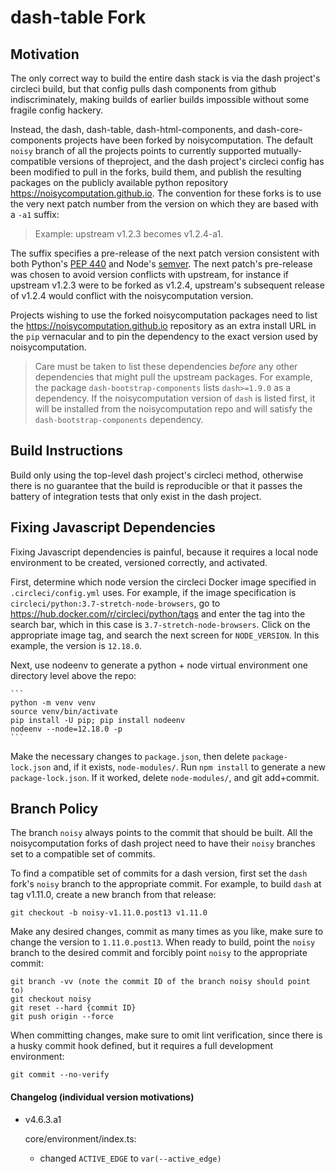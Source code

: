 # dash-table Fork

## Motivation

The only correct way to build the entire dash stack is via the
dash project's circleci build, but that config pulls dash components
from github indiscriminately, making builds of earlier builds impossible
without some fragile config hackery.

Instead, the dash, dash-table, dash-html-components, and dash-core-components
projects have been forked by noisycomputation. The default `noisy` branch of
all the projects points to currently supported mutually-compatible versions
of theproject, and the dash project's circleci config has been modified
to pull in the forks, build them, and publish the resulting packages on
the publicly available python repository <https://noisycomputation.github.io>.
The convention for these forks is to use the very next patch number from
the version on which they are based with a `-a1` suffix:

> Example: upstream v1.2.3 becomes v1.2.4-a1.

The suffix specifies a pre-release of the next patch version consistent with both
Python's [PEP 440](https://www.python.org/dev/peps/pep-0440/#id28) and
Node's [semver](https://github.com/semver/semver/blob/master/semver.md).
The next patch's pre-release was chosen to avoid version conflicts with
upstream, for instance if upstream v1.2.3 were to be forked as v1.2.4,
upstream's subsequent release of v1.2.4 would conflict with the noisycomputation
version.

Projects wishing to use the forked noisycomputation packages need to list the
<https://noisycomputation.github.io>  repository as an extra install URL in
the `pip` vernacular and to pin the dependency to the exact version used by
noisycomputation.

> Care must be taken to list these dependencies *before* any
> other dependencies that might pull the upstream packages. For example, the
> package `dash-bootstrap-components` lists `dash>=1.9.0` as a dependency.
> If the noisycomputation version of `dash` is listed first, it will be
> installed from the noisycomputation repo and will satisfy the
> `dash-bootstrap-components` dependency.

## Build Instructions

Build only using the top-level dash project's circleci method, otherwise
there is no guarantee that the build is reproducible or that it passes the
battery of integration tests that only exist in the dash project.

## Fixing Javascript Dependencies

Fixing Javascript dependencies is painful, because it requires a local
node environment to be created, versioned correctly, and activated.

First, determine which node version the circleci Docker image specified
in `.circleci/config.yml` uses. For example, if the image specification
is `circleci/python:3.7-stretch-node-browsers`, go to
<https://hub.docker.com/r/circleci/python/tags> and enter the tag into
the search bar, which in this case is `3.7-stretch-node-browsers`. Click
on the appropriate image tag, and search the next screen for `NODE_VERSION`.
In this example, the version is `12.18.0`.

Next, use nodeenv to generate a python + node virtual environment one
directory level above the repo:

    ```
    python -m venv venv
    source venv/bin/activate
    pip install -U pip; pip install nodeenv
    nodeenv --node=12.18.0 -p
    ```

Make the necessary changes to `package.json`, then delete `package-lock.json`
and, if it exists, `node-modules/`. Run `npm install` to generate a new
`package-lock.json`. If it worked, delete `node-modules/`, and git add+commit.

## Branch Policy

The branch `noisy` always points to the commit that should be built. All the
noisycomputation forks of dash project need to have their `noisy` branches set
to a compatible set of commits.

To find a compatible set of commits for a dash version, first set the `dash`
fork's `noisy` branch to the appropriate commit. For example, to build `dash`
at tag v1.11.0, create a new branch from that release:

    git checkout -b noisy-v1.11.0.post13 v1.11.0

Make any desired changes, commit as many times as you like, make sure to
change the version to `1.11.0.post13`. When ready to build,
point the `noisy` branch to the desired commit and forcibly point `noisy` to
the appropriate commit:

    git branch -vv (note the commit ID of the branch noisy should point to)
    git checkout noisy
    git reset --hard {commit ID}
    git push origin --force

When committing changes, make sure to omit lint verification, since there is
a husky commit hook defined, but it requires a full development environment:

    git commit --no-verify

#### Changelog (individual version motivations)

* v4.6.3.a1

   core/environment/index.ts:

    * changed `ACTIVE_EDGE` to `var(--active_edge)`
